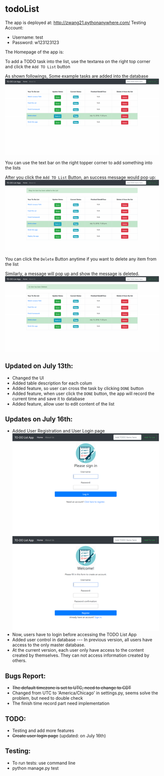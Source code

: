 # todoList
The app is deployed at: 
http://zwang21.pythonanywhere.com/
Testing Account:
- Username: test
- Password: w123123123

The Homepage of the app is:

To add a TODO task into the list, use the textarea on the 
right top corner and click the ```Add TO List``` button

As shown followings, Some example tasks are added into the database
![](static/images/homepage.png)

You can use the text bar on the right topper corner to add 
something into the lists

After you click the ```Add TO List``` Button, an success message would pop up:
![](static/images/added_something.png)

You can click the ```Delete``` Button anytime if you want to delete any item from the list

Similarly, a message will pop up and show the message is deleted.
![](static/images/delete_something.png)

Updated on July 13th:
-
- Changed the UI 
- Added table description for each colum
- Added feature, so user can cross the task by clicking ```DONE``` button
- Added feature, when user click the ```DONE``` button, the app will record the current
time and save it to database
- Added feature, allow user to edit content of the list

Updates on July 16th:
-
- Added User Registration and User Login page
![](static/images/Login_page.png)
![](static/images/Register_page.png)
- Now, users have to login before accessing the TODO List App
- Added user control in database --- In previous version, all users have access to the only master database. 
- At the current version, each user only have access to the content created by themselves. 
They can not access information created by others.


Bugs Report:
-
- <s>The default timezone is set to UTC, need to change to CDT</s>
- Changed from UTC to 'America/Chicago' in settings.py, seems solve the problem, but
need to double check
- The finish time record part need implementation

TODO:
-
- Testing and add more features
- <s>Create user login page</s> (updated: on July 16th)

Testing:
-
- To run tests: use command line
- python manage.py test

